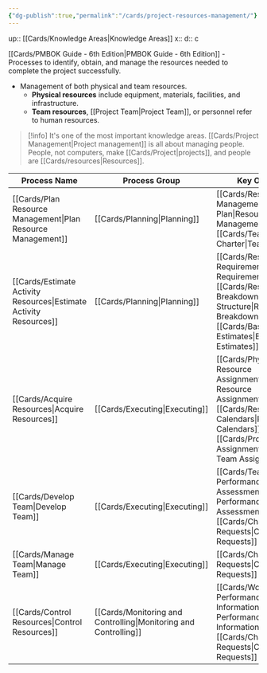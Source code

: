 ```yaml
---
{"dg-publish":true,"permalink":"/cards/project-resources-management/"}
---
```


up:: [[Cards/Knowledge Areas\|Knowledge Areas]] 
x:: 
d:: c

[[Cards/PMBOK Guide - 6th Edition\|PMBOK Guide - 6th Edition]] - Processes to identify, obtain, and manage the resources needed to complete the project successfully.
- ﻿﻿Management of both physical and team resources.
	- ﻿﻿**Physical resources** include equipment, materials, facilities, and infrastructure.
	- ﻿﻿**Team resources**, [[Project Team\|Project Team]], or personnel refer to human resources.

> [!info]
> It's one of the most important knowledge areas. [[Cards/Project Management\|Project management]] is all about managing people. People, not computers, make [[Cards/Project\|projects]], and people are [[Cards/resources\|Resources]]. 


|Process Name|Process Group|Key Outputs|
|---|---|---|
|[[Cards/Plan Resource Management\|Plan Resource Management]]|[[Cards/Planning\|Planning]]|[[Cards/Resource Management Plan\|Resource Management Plan]]<br>[[Cards/Team Charter\|Team Charter]]|
|[[Cards/Estimate Activity Resources\|Estimate Activity Resources]]|[[Cards/Planning\|Planning]]|[[Cards/Resource Requirements\|Resource Requirements]]<br>[[Cards/Resource Breakdown Structure\|Resource Breakdown Structure]]<br>[[Cards/Basis of Estimates\|Basis of Estimates]]|
|[[Cards/Acquire Resources\|Acquire Resources]]|[[Cards/Executing\|Executing]]|[[Cards/Physical Resource Assignments\|Physical Resource Assignments]]<br>[[Cards/Resource Calendars\|Resource Calendars]]<br>[[Cards/Project Team Assignments\|Project Team Assignments]]|
|[[Cards/Develop Team\|Develop Team]]|[[Cards/Executing\|Executing]]|[[Cards/Team Performance Assessments\|Team Performance Assessments]]<br>[[Cards/Change Requests\|Change Requests]]|
|[[Cards/Manage Team\|Manage Team]]|[[Cards/Executing\|Executing]]|[[Cards/Change Requests\|Change Requests]]|
|[[Cards/Control Resources\|Control Resources]]|[[Cards/Monitoring and Controlling\|Monitoring and Controlling]]|[[Cards/Work Performance Information\|Work Performance Information]]<br>[[Cards/Change Requests\|Change Requests]]|


